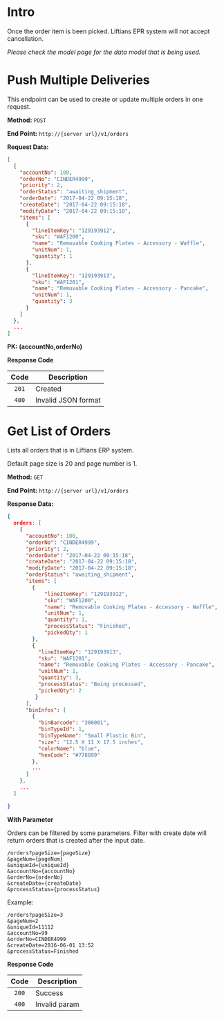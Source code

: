 # Intro

Once the order item is been picked. Liftians EPR system will not accept cancellation.

*Please check the model page for the data model that is being used.*

# Push Multiple Deliveries

This endpoint can be used to create or update multiple orders in one request.

**Method:** `POST`

**End Point:** `http://{server url}/v1/orders`

**Request Data:**
```json
[
  {
    "accountNo": 100,
    "orderNo": "CINDER4999",
    "priority": 2,
    "orderStatus": "awaiting_shipment",
    "orderDate": "2017-04-22 09:15:18",
    "createDate": "2017-04-22 09:15:18",
    "modifyDate": "2017-04-22 09:15:18",
    "items": [
      {
        "lineItemKey": "129193912",
        "sku": "WAF1200",
        "name": "Removable Cooking Plates - Accessory - Waffle",
        "unitNum": 1,
        "quantity": 1
      },
      {
        "lineItemKey": "129193913",
        "sku": "WAF1201",
        "name": "Removable Cooking Plates - Accessory - Pancake",
        "unitNum": 1,
        "quantity": 3
      }
    ]
  },
  ...
]

```

**PK: (accountNo,orderNo)**

**Response Code**

|   Code  | Description   |
| :-----: | ------------- |
| `201`   | Created       |
| `400`   | Invalid JSON format |

# Get List of Orders

Lists all orders that is in Liftians ERP system.

Default page size is 20 and page number is 1.

**Method:** `GET`

**End Point:** `http://{server url}/v1/orders`

**Response Data:**
```json
{
  orders: [
    {
      "accountNo": 100,
      "orderNo": "CINDER4999",
      "priority": 2,
      "orderDate": "2017-04-22 09:15:18",
      "createDate": "2017-04-22 09:15:18",
      "modifyDate": "2017-04-22 09:15:18",
      "orderStatus": "awaiting_shipment",
      "items": [
        {
            "lineItemKey": "129193912",
            "sku": "WAF1200",
            "name": "Removable Cooking Plates - Accessory - Waffle",
            "unitNum": 1,
            "quantity": 1,
            "processStatus": "Finished",
            "pickedQty": 1
        },
        {
          "lineItemKey": "129193913",
          "sku": "WAF1201",
          "name": "Removable Cooking Plates - Accessory - Pancake",
          "unitNum": 1,
          "quantity": 3,
          "processStatus": "Being processed",
          "pickedQty": 2
		 }
      ],
      "binInfos": [
        {
          "binBarcode": "300001",
          "binTypeId": 1,
          "binTypeName": "Small Plastic Bin",
          "size": "12.5 X 11 X 17.5 inches",
          "colorName": "blue",
          "hexCode": "#778899"
        },
        ...
      ]
    },
    ...
  ]

}

```

**With Parameter**

Orders can be filtered by some parameters.
Filter with create date will return orders that is created after the input date.

```
/orders?pageSize={pageSize}
&pageNum={pageNum}
&uniqueId={uniqueId}
&accountNo={accountNo}
&orderNo={orderNo}
&createDate={createDate}
&processStatus={processStatus}
```

Example:
```
/orders?pageSize=3
&pageNum=2
&uniqueId=11112
&accountNo=99
&orderNo=CINDER4999
&createDate=2016-06-01 13:52
&processStatus=Finished
```


**Response Code**

|   Code  | Description   |
| :-----: | ------------- |
| `200`   | Success       |
| `400`   | Invalid param |


